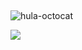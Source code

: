 ##
![hula-octocat](https://octodex.github.com/images/hula_loop_octodex03.gif)

![](https://octodex.github.com/images/scubatocat.png)
